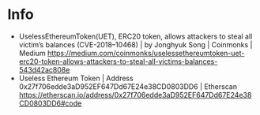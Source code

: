 # Info

- UselessEthereumToken(UET), ERC20 token, allows attackers to steal all victim’s balances (CVE-2018–10468) | by Jonghyuk Song | Coinmonks | Medium
https://medium.com/coinmonks/uselessethereumtoken-uet-erc20-token-allows-attackers-to-steal-all-victims-balances-543d42ac808e
- Useless Ethereum Token | Address 0x27f706edde3aD952EF647Dd67E24e38CD0803DD6 | Etherscan
https://etherscan.io/address/0x27f706edde3aD952EF647Dd67E24e38CD0803DD6#code